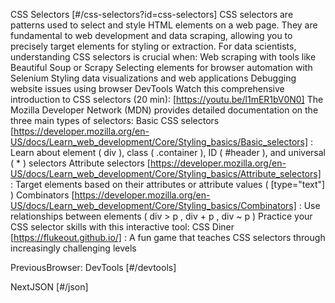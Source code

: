 CSS Selectors [#/css-selectors?id=css-selectors] CSS selectors are patterns used to select and style HTML elements on a web page. They are fundamental to web development and data scraping, allowing you to precisely target elements for styling or extraction. For data scientists, understanding CSS selectors is crucial when: Web scraping with tools like Beautiful Soup or Scrapy Selecting elements for browser automation with Selenium Styling data visualizations and web applications Debugging website issues using browser DevTools Watch this comprehensive introduction to CSS selectors (20 min): [https://youtu.be/l1mER1bV0N0] The Mozilla Developer Network (MDN) provides detailed documentation on the three main types of selectors: Basic CSS selectors [https://developer.mozilla.org/en-US/docs/Learn_web_development/Core/Styling_basics/Basic_selectors] : Learn about element ( div ), class ( .container ), ID ( #header ), and universal ( * ) selectors Attribute selectors [https://developer.mozilla.org/en-US/docs/Learn_web_development/Core/Styling_basics/Attribute_selectors] : Target elements based on their attributes or attribute values ( [type="text"] ) Combinators [https://developer.mozilla.org/en-US/docs/Learn_web_development/Core/Styling_basics/Combinators] : Use relationships between elements ( div > p , div + p , div ~ p ) Practice your CSS selector skills with this interactive tool: CSS Diner [https://flukeout.github.io/] : A fun game that teaches CSS selectors through increasingly challenging levels

PreviousBrowser: DevTools [#/devtools]

NextJSON [#/json]